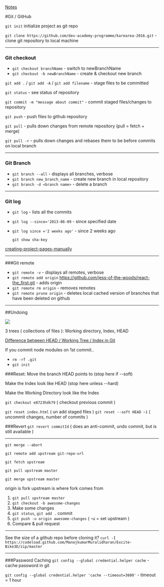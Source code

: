 [Notes](notes.md)

#Git / GitHub

`git init` initialize project as git repo

`git clone https://github.com/dev-academy-programme/karearea-2016.git` - clone git repository to local machine

---

### Git checkout
- `git checkout branchName` - switch to newBranchName
- `git checkout -b newBranchName` - create & checkout new branch

`git add .` / `git add -A` / `git add filename` - stage files to be committed

`git status` - see status of repository

`git commit -m "message about commit"` - commit staged files/changes to repository

`git push` - push files to github repository

`git pull` - pulls down changes from remote repository (pull = fetch + merge)

`git pull -r` - pulls down changes and rebases them to be before commits on local branch

---

### Git Branch
- `git branch --all` - displays all branches, verbose
- `git branch new_branch_name` - create new branch in local repository
- `git branch -d <branch name>` - delete a branch

---

### Git log
- `git log` - lists all the commits
- `git log --since='2013-06-09` - since specified date
- `git log since ='2 weeks ago'` - since 2 weeks ago

  `git show sha-key`

[creating-project-pages-manually](https://help.github.com/articles/creating-project-pages-manually/)

---

###Git remote
- `git remote -v` - displays all remotes, verbose
- `git remote add origin` https://github.com/jess-of-the-woods/react-the_first.git - adds origin
- `git remote rm origin` - removes remotes
- `git remote prune origin` - deletes local cached version of branches that have been deleted on github

---

##Undoing

<img src='https://i.stack.imgur.com/caci5.png'>

3 trees ( collections of files ):  Working directory, Index, HEAD

[Difference between HEAD / Working Tree / Index in Git](https://stackoverflow.com/questions/3689838/difference-between-head-working-tree-index-in-git)

If you commit node modules on 1st commit..
- `rm -rf .git`
- `git init`

###Reset:
Move the branch HEAD points to (stop here if --soft)

Make the Index look like HEAD (stop here unless --hard)

Make the Working Directory look like the Index

`git checkout e8723hdk79` ( checkout previous commit )

`git reset index.html` ( un add staged files )
`git reset --soft HEAD ~1` ( uncommit changes, number of commits )

###Revert
`git revert commitId` ( does an anti-commit, undo commit, but is still available )

---

`git merge --abort`

`git remote add upstream git-repo-url`

`git fetch upstream`

`git pull upstream master`

`git merge upstream master`

origin is fork
upstream is where fork comes from

1. `git pull upstream master`
2. `git checkout -b awesome-changes`
3. Make some changes
4. `git status`, `git add .` commit
5. `git push -u origin awesome-changes` ( -u = set upstream )
6. Compare & pull request

---

See the size of a github repo before cloning it?
`curl -I https://codeload.github.com/ManojkumarMuralidharan/Excite-Bike3D/zip/master`

---

###Password Caching
`git config --global credential.helper cache` - cache password in git

`git config --global credential.helper 'cache --timeout=3600'` - timeout = 1 hour
